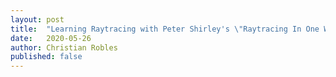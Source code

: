 ```yaml
---
layout: post
title:  "Learning Raytracing with Peter Shirley's \"Raytracing In One Weekend\""
date:   2020-05-26
author: Christian Robles
published: false
---
```

